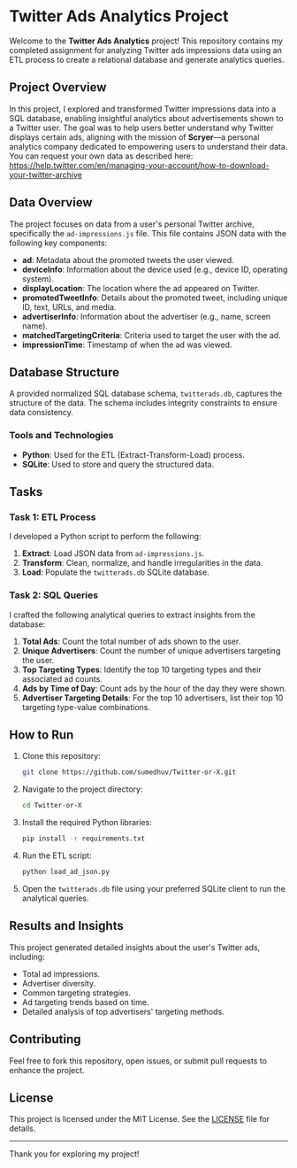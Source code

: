 # Twitter Ads Analytics Project

Welcome to the **Twitter Ads Analytics** project! This repository contains my completed assignment for analyzing Twitter ads impressions data using an ETL process to create a relational database and generate analytics queries.

## Project Overview

In this project, I explored and transformed Twitter impressions data into a SQL database, enabling insightful analytics about advertisements shown to a Twitter user. The goal was to help users better understand why Twitter displays certain ads, aligning with the mission of **Scryer**—a personal analytics company dedicated to empowering users to understand their data.
You can request your own data as described here: https://help.twitter.com/en/managing-your-account/how-to-download-your-twitter-archive
## Data Overview

The project focuses on data from a user's personal Twitter archive, specifically the `ad-impressions.js` file. This file contains JSON data with the following key components:

- **ad**: Metadata about the promoted tweets the user viewed.
- **deviceInfo**: Information about the device used (e.g., device ID, operating system).
- **displayLocation**: The location where the ad appeared on Twitter.
- **promotedTweetInfo**: Details about the promoted tweet, including unique ID, text, URLs, and media.
- **advertiserInfo**: Information about the advertiser (e.g., name, screen name).
- **matchedTargetingCriteria**: Criteria used to target the user with the ad.
- **impressionTime**: Timestamp of when the ad was viewed.

## Database Structure

A provided normalized SQL database schema, `twitterads.db`, captures the structure of the data. The schema includes integrity constraints to ensure data consistency.

### Tools and Technologies
- **Python**: Used for the ETL (Extract-Transform-Load) process.
- **SQLite**: Used to store and query the structured data.

## Tasks

### Task 1: ETL Process
I developed a Python script to perform the following:
1. **Extract**: Load JSON data from `ad-impressions.js`.
2. **Transform**: Clean, normalize, and handle irregularities in the data.
3. **Load**: Populate the `twitterads.db` SQLite database.

### Task 2: SQL Queries
I crafted the following analytical queries to extract insights from the database:
1. **Total Ads**: Count the total number of ads shown to the user.
2. **Unique Advertisers**: Count the number of unique advertisers targeting the user.
3. **Top Targeting Types**: Identify the top 10 targeting types and their associated ad counts.
4. **Ads by Time of Day**: Count ads by the hour of the day they were shown.
5. **Advertiser Targeting Details**: For the top 10 advertisers, list their top 10 targeting type-value combinations.

## How to Run

1. Clone this repository:
   ```bash
   git clone https://github.com/sumedhuv/Twitter-or-X.git
   ```
2. Navigate to the project directory:
   ```bash
   cd Twitter-or-X
   ```
3. Install the required Python libraries:
   ```bash
   pip install -r requirements.txt
   ```
4. Run the ETL script:
   ```bash
   python load_ad_json.py
   ```
5. Open the `twitterads.db` file using your preferred SQLite client to run the analytical queries.

## Results and Insights

This project generated detailed insights about the user's Twitter ads, including:
- Total ad impressions.
- Advertiser diversity.
- Common targeting strategies.
- Ad targeting trends based on time.
- Detailed analysis of top advertisers' targeting methods.

## Contributing

Feel free to fork this repository, open issues, or submit pull requests to enhance the project.

## License

This project is licensed under the MIT License. See the [LICENSE](LICENSE) file for details.

---

Thank you for exploring my project!
